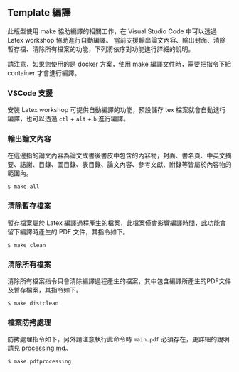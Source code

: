 ## Template 編譯

此版型使用 make 協助編譯的相關工作，在 Visual Studio Code 中可以透過 Latex workshop 協助進行自動編譯。
當前支援輸出論文內容、輸出封面、清除暫存檔、清除所有檔案的功能，下列將依序對功能進行詳細的說明。

請注意，如果您使用的是 docker 方案，使用 make 編譯文件時，需要把指令下給 container 才會進行編譯。

### VSCode 支援

安裝 Latex workshop 可提供自動編譯的功能，預設儲存 tex 檔案就會自動進行編譯，也可以透過 `ctl` + `alt` + `b` 進行編譯。

### 輸出論文內容

在這邊指的論文內容為論文成書後書皮中包含的內容物，封面、書名頁、中英文摘要、誌謝、目錄、圖目錄、表目錄、論文內容、參考文獻、附錄等皆屬於內容物的範圍內。

```
$ make all
```

### 清除暫存檔案

暫存檔案屬於 Latex 編譯過程產生的檔案，此檔案僅會影響編譯時間，此功能會留下編譯時產生的 PDF 文件，其指令如下。

```
$ make clean
```

### 清除所有檔案

清除所有檔案指令只會清除編譯過程產生的檔案，其中包含編譯所產生的PDF文件及暫存檔案，其指令如下。

```
$ make distclean
```

### 檔案防拷處理

防拷處理指令如下，另外請注意執行此命令時 `main.pdf` 必須存在，更詳細的說明請見 [processing.md](processing.md)。

```
$ make pdfprocessing
```

